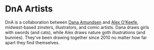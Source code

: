 # DnA Artists

DnA is a collaboration between [Dana Amundsen](http://www.danaamundsen.com) and [Alex O’Keefe](https://aokvisualartist.com/), midwest-based zinsters, illustrators, and comic artists. Dana draws girls with swords (and cats), while Alex draws nature goth illustrations (and bunnies). They’ve been drawing together since 2010 no matter how far apart they find themselves.

